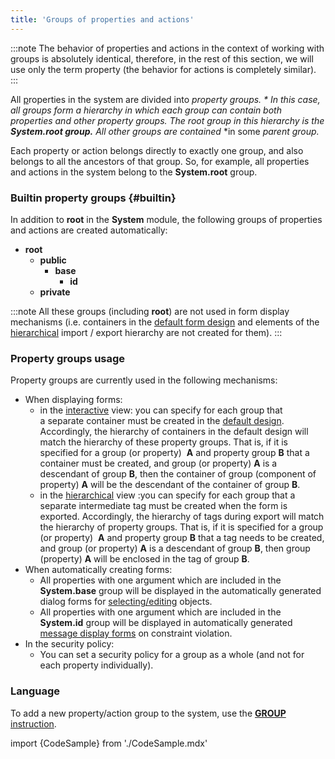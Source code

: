 ```yaml
---
title: 'Groups of properties and actions'
---
```



:::note
The behavior of properties and actions in the context of working with groups is absolutely identical, therefore, in the rest of this section, we will use only the term property (the behavior for actions is completely similar).
:::

All [p](Properties.md)roperties in the system are divided into *property groups. * In this case, all groups form a hierarchy in which each group can contain both properties and other property groups. The root group in this hierarchy is the **System.root group.** All other groups are contained* *in some *parent group.*

Each property or action belongs directly to exactly one group, and also belongs to all the ancestors of that group. So, for example, all properties and actions in the system belong to the **System.root** group.

### Builtin property groups {#builtin}

In addition to **root** in the **System** module, the following groups of properties and actions are created automatically:

-   **root**
    -   **public**
        -   **base**
            -   **id**
    -   **private**


:::note
All these groups (including **root**) are not used in form display mechanisms (i.e. containers in the [default form design](Form_design.md#defaultDesign) and elements of the [hierarchical](Structured_view.md#hierarchy) import / export hierarchy are not created for them).
:::

### Property groups usage

Property groups are currently used in the following mechanisms:

-   When displaying forms:
    -   in the [interactive](Interactive_view.md) view: you can specify for each group that a separate container must be created in the [default design](Form_design.md#defaultDesign). Accordingly, the hierarchy of containers in the default design will match the hierarchy of these property groups. That is, if it is specified for a group (or property)  **A** and property group **B** that a container must be created, and group (or property) **A** is a descendant of group **B**, then the container of group (component of property) **A** will be the descendant of the container of group **B**.
    -   in the [hierarchical](Structured_view.md#hierarchy) view :you can specify for each group that a separate intermediate tag must be created when the form is exported. Accordingly, the hierarchy of tags during export will match the hierarchy of property groups. That is, if it is specified for a group (or property)  **A** and property group **B** that a tag needs to be created, and group (or property) **A** is a descendant of group **B**, then group (property) **A** will be enclosed in the tag of group **B**. 
-   When automatically creating forms:
    -   All properties with one argument which are included in the **System.base** group will be displayed in the automatically generated dialog forms for [selecting/editing](Interactive_view.md#edtClass) objects. 
    -   All properties with one argument which are included in the **System.id** group will be displayed in automatically generated [message display forms](Constraints.md#message) on constraint violation.
-   In the security policy:
    -   You can set a security policy for a group as a whole (and not for each property individually).

### Language

To add a new property/action group to the system, use the [**GROUP** instruction](GROUP_instruction.md).

import {CodeSample} from './CodeSample.mdx'

<CodeSample url="https://documentation.lsfusion.org/sample?file=InstructionSample&block=group"/>

  
